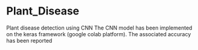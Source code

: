 # Plant_Disease
Plant disease detection using CNN
The CNN model has been implemented on the keras framework (google colab platform). The associated accuracy has been reported
